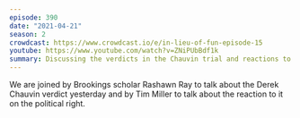 ```yaml
---
episode: 390
date: "2021-04-21"
season: 2
crowdcast: https://www.crowdcast.io/e/in-lieu-of-fun-episode-15
youtube: https://www.youtube.com/watch?v=ZNiPUbBdf1k
summary: Discussing the verdicts in the Chauvin trial and reactions to them
---
```

We are joined by Brookings scholar Rashawn Ray to talk about the Derek Chauvin verdict yesterday and by Tim Miller to talk about the reaction to it on the political right.
